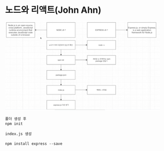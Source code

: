 # 노드와 리액트(John Ahn)

![image-20220113182142573](image/image-20220113182142573.png)

```
폴더 생성 후
npm init

index.js 생성

npm install express --save

```



